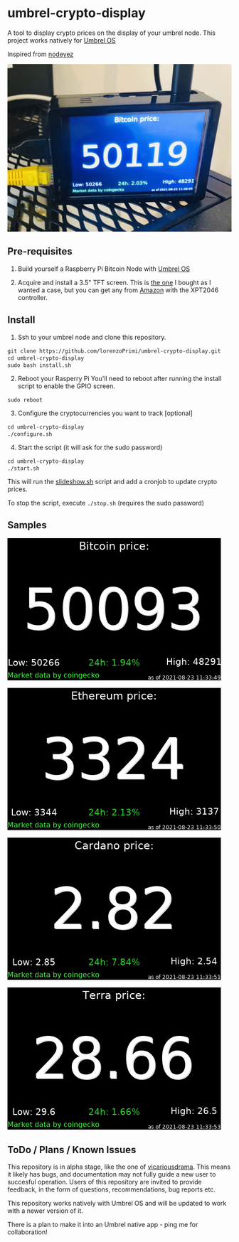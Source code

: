 # umbrel-crypto-display
A tool to display crypto prices on the display of your umbrel node.
This project works natively for [Umbrel OS](https://getumbrel.com/)

Inspired from [nodeyez](https://github.com/vicariousdrama/nodeyez)

![image of the 3.5" TFT screen for raspberry pi](./images/screen.jpg)

## Pre-requisites

1. Build yourself a Raspberry Pi Bitcoin Node with [Umbrel OS](https://getumbrel.com/)
 
2. Acquire and install a 3.5" TFT screen. This is [the one](https://amzn.to/3DaFLHK) I bought as I wanted a case, but you can get any from [Amazon](https://amzn.to/3B7QoZQ) with the XPT2046 controller.


## Install

1. Ssh to your umbrel node and clone this repository.
```
git clone https://github.com/lorenzoPrimi/umbrel-crypto-display.git
cd umbrel-crypto-display
sudo bash install.sh
```

2. Reboot your Rasperry Pi
You'll need to reboot after running the install script to enable the GPIO screen.
```
sudo reboot
```

3. Configure the cryptocurrencies you want to track [optional]
```
cd umbrel-crypto-display
./configure.sh
```

4. Start the script (it will ask for the sudo password)
```
cd umbrel-crypto-display
./start.sh
```
This will run the [slideshow.sh](./slideshow.sh) script and add a cronjob to update crypto prices.

To stop the script, execute `./stop.sh` (requires the sudo password)


##  Samples
![btc](./images/btc.png)

![eth](./images/eth.png)

![ada](./images/ada.png)

![luna](./images/luna.png)

## ToDo / Plans / Known Issues

This repository is in alpha stage, like the one of [vicariousdrama](https://github.com/vicariousdrama/nodeyez). This means it likely has bugs, and documentation may not fully guide a new user to succesful operation. Users of this repository are invited to provide feedback, in the form of questions, recommendations, bug reports etc.  

This repository works natively with Umbrel OS and will be updated to work with a newer version of it.

There is a plan to make it into an Umbrel native app - ping me for collaboration!
